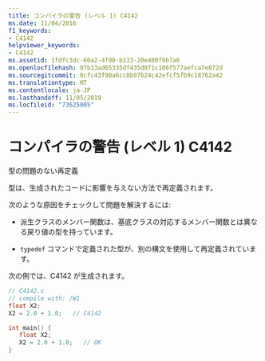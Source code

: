 ```yaml
---
title: コンパイラの警告 (レベル 1) C4142
ms.date: 11/04/2016
f1_keywords:
- C4142
helpviewer_keywords:
- C4142
ms.assetid: 1fdfc3dc-60a2-4f00-b133-20e400f9b7a6
ms.openlocfilehash: 97b13ad65335df435d071c106f577aefca7e072d
ms.sourcegitcommit: 0cfc43f90a6cc8b97b24c42efcf5fb9c18762a42
ms.translationtype: MT
ms.contentlocale: ja-JP
ms.lasthandoff: 11/05/2019
ms.locfileid: "73625005"
---
```

# <a name="compiler-warning-level-1-c4142"></a>コンパイラの警告 (レベル 1) C4142

型の問題のない再定義

型は、生成されたコードに影響を与えない方法で再定義されます。

次のような原因をチェックして問題を解決するには:

- 派生クラスのメンバー関数は、基底クラスの対応するメンバー関数とは異なる戻り値の型を持っています。

- `typedef` コマンドで定義された型が、別の構文を使用して再定義されています。

次の例では、C4142 が生成されます。

```c
// C4142.c
// compile with: /W1
float X2;
X2 = 2.0 + 1.0;   // C4142

int main() {
   float X2;
   X2 = 2.0 + 1.0;   // OK
}
```